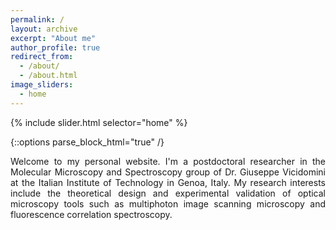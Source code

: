 ```yaml
---
permalink: /
layout: archive
excerpt: "About me"
author_profile: true
redirect_from:
  - /about/
  - /about.html
image_sliders:
  - home
---
```


{% include slider.html selector="home" %}

{::options parse_block_html="true" /}

Welcome to my personal website. I'm a postdoctoral researcher in the Molecular Microscopy and Spectroscopy group of Dr. Giuseppe Vicidomini at the Italian Institute of Technology in Genoa, Italy. My research interests include the theoretical design and experimental validation of optical microscopy tools such as multiphoton image scanning microscopy and fluorescence correlation spectroscopy.
<body align="justify">


  

